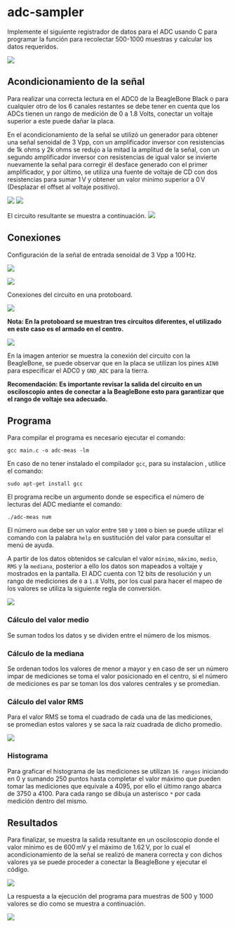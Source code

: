 # adc-sampler

Implemente el siguiente registrador de datos para el ADC usando C para programar la función para recolectar 500-1000 muestras y calcular los datos requeridos.

![](./adc.001.jpeg)

## Acondicionamiento de la señal

Para realizar una correcta lectura en el ADC0 de la BeagleBone Black o para cualquier otro de los 6 canales restantes se debe tener en cuenta que los ADCs tienen un rango de medición de 0 a 1.8 Volts, conectar un voltaje superior a este puede dañar la placa.


En el acondicionamiento de la señal se utilizó un generador para obtener una señal senoidal de 3 Vpp, con un amplificador inversor con resistencias de 1k ohms y 2k ohms se redujo a la mitad la amplitud de la señal, con un segundo amplificador inversor con resistencias de igual valor se invierte nuevamente la señal para corregir él desface generado con el primer amplificador, y  por último, se utiliza una fuente de voltaje de CD con dos resistencias para sumar 1 V y obtener un valor mínimo superior a 0 V (Desplazar el offset al voltaje positivo).

![](./amplificador.jpeg)
![](./formula_inversor.png)

El circuito resultante se muestra a continuación.
![](./circuitof.jpeg)

## Conexiones 

Configuración de la señal de entrada senoidal de 3 Vpp a 100 Hz. 

![](./generador.jpeg)

![](./entrada.jpeg)

Conexiones del circuito en una protoboard. 

![](/armado.jpeg)

**Nota: En la protoboard se muestran tres circuitos diferentes, el utilizado en este caso es el armado en el centro.**

![](./conexion.jpeg)

En la imagen anterior se muestra la conexión del circuito con la BeagleBone, se puede observar que en la placa se utilizan los pines `AIN0` para especificar el ADC0 y `GND_ADC` para la tierra.

**Recomendación: Es importante revisar la salida del circuito en un osciloscopio antes de conectar a la BeagleBone esto para garantizar que el rango de voltaje sea adecuado.**

## Programa

Para compilar el programa es necesario ejecutar el comando: 
```
gcc main.c -o adc-meas -lm
```
En caso de no tener instalado el compilador `gcc`, para su instalacion , utilice el comando:
``` 
sudo apt-get install gcc
```
El programa recibe un argumento donde se especifica el número de lecturas del ADC mediante el comando:
```
./adc-meas num
```
El número `num`  debe ser un valor entre `500` y `1000` o bien se puede utilizar el comando con la palabra `help` en sustitución del valor para consultar el menú de ayuda.

A partir de los datos obtenidos se calculan el valor `mínimo`, `máximo`, `medio`, `RMS` y la `mediana`, posterior a ello los datos son mapeados a voltaje y mostrados en la pantalla.
El ADC cuenta con 12 bits de resolución y un rango de mediciones de `0` a `1.8` Volts, por los cual para hacer el mapeo de los valores se utiliza la siguiente regla de conversión.

![](./voltADC.png)

### Cálculo del valor medio
Se suman todos los datos y se dividen entre el número de los mismos.

### Cálculo de la mediana
Se ordenan todos los valores de menor a mayor y en caso de ser un número impar de mediciones se toma el valor posicionado en el centro, si el número de mediciones es par se toman los dos valores centrales y se promedian.

### Cálculo del valor RMS
Para el valor RMS se toma el cuadrado de cada una de las mediciones, se promedian estos valores y se saca la raíz cuadrada de dicho promedio.

![](./rms.png)

### Histograma
Para graficar el histograma de las mediciones se utilizan `16 rangos` iniciando en 0 y sumando 250 puntos hasta completar el valor máximo que pueden tomar las mediciones que equivale a 4095, por ello el último rango abarca de 3750 a 4100. Para cada rango se dibuja un asterisco `*` por cada medición dentro del mismo.

## Resultados

Para finalizar, se muestra la salida resultante en un osciloscopio donde el valor mínimo es de 600 mV y el máximo de 1.62 V, por lo cual el acondicionamiento de la señal se realizó de manera correcta y con dichos valores ya se puede proceder a conectar la BeagleBone y ejecutar el código.

![](./Result.jpeg)

La respuesta a la ejecución del programa para muestras de 500 y 1000 valores se dio como se muestra a continuación.

![](./Resultados.png)
